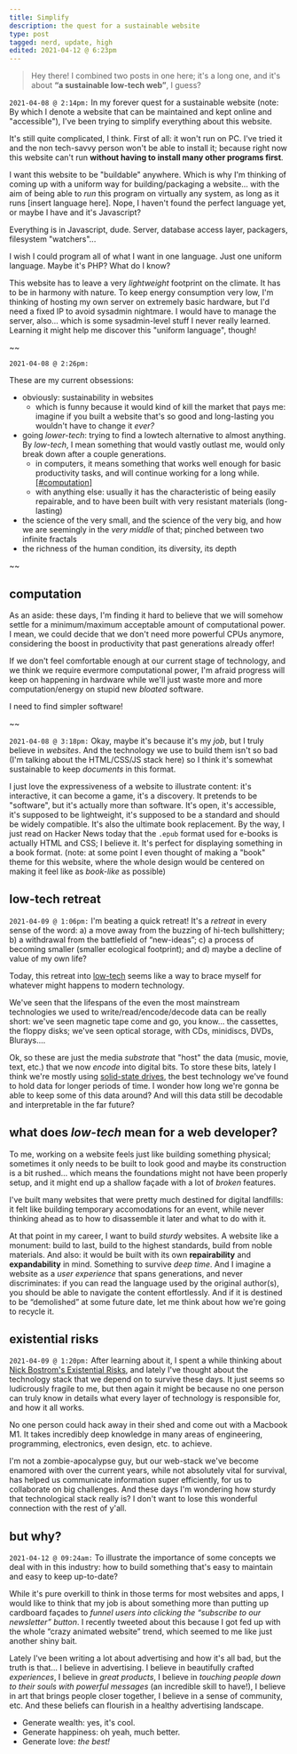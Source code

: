 ```yaml
---
title: Simplify
description: the quest for a sustainable website
type: post
tagged: nerd, update, high
edited: 2021-04-12 @ 6:23pm
---
```


> Hey there! I combined two posts in one here; it's a long one, and it's about **“a sustainable low-tech web”**, I guess?

`2021-04-08 @ 2:14pm:` In my forever quest for a sustainable website (note: By which I denote a website that can be maintained and kept online and "accessible"), I've been trying to simplify everything about this website.

It's still quite complicated, I think. First of all: it won't run on PC. I've tried it and the non tech-savvy person won't be able to install it; because right now this website can't run **without having to install many other programs first**.

I want this website to be "buildable" anywhere. Which is why I'm thinking of coming up with a uniform way for building/packaging a website... with the aim of being able to _run_ this program on virtually any system, as long as it runs [insert language here]. Nope, I haven't found the perfect language yet, or maybe I have and it's Javascript?

Everything is in Javascript, dude. Server, database access layer, packagers, filesystem "watchers"...

I wish I could program all of what I want in one language. Just one uniform language. Maybe it's PHP? What do I know?

This website has to leave a very _lightweight_ footprint on the climate. It has to be in harmony with nature. To keep energy consumption very low, I'm thinking of hosting my own server on extremely basic hardware, but I'd need a fixed IP to avoid sysadmin nightmare. I would have to manage the server, also... which is some sysadmin-level stuff I never really learned. Learning it might help me discover this "uniform language", though!


~~

`2021-04-08 @ 2:26pm:`

These are my current obsessions:

* obviously: sustainability in websites
  - which is funny because it would kind of kill the market that pays me: imagine if you built a website that's so good and long-lasting you wouldn't have to change it _ever?_
* going _lower-tech_: trying to find a lowtech alternative to almost anything. By _low-tech_, I mean something that would vastly outlast me, would only break down after a couple generations.
  - in computers, it means something that works well enough for basic productivity tasks, and will continue working for a long while.[[#computation]](#computation)
  - with anything else: usually it has the characteristic of being easily repairable, and to have been built with very resistant materials (long-lasting)
* the science of the very small, and the science of the very big, and how we are seemingly in the _very middle_ of that; pinched between two infinite fractals
* the richness of the human condition, its diversity, its depth

~~

## computation

As an aside: these days, I'm finding it hard to believe that we will somehow settle for a minimum/maximum acceptable amount of computational power. I mean, we could decide that we don't need more powerful CPUs anymore, considering the boost in productivity that past generations already offer!

If we don't feel comfortable enough at our current stage of technology, and we think we require evermore computational power, I'm afraid progress will keep on happening in hardware while we'll just waste more and more computation/energy on stupid new _bloated_ software.

I need to find simpler software!

~~

`2021-04-08 @ 3:18pm:` Okay, maybe it's because it's my _job_, but I truly believe in _websites_. And the technology we use to build them isn't so bad (I'm talking about the HTML/CSS/JS stack here) so I think it's somewhat sustainable to keep _documents_ in this format.

I just love the expressiveness of a website to illustrate content: it's interactive, it can become a game, it's a discovery. It pretends to be "software", but it's actually more than software. It's open, it's accessible, it's supposed to be lightweight, it's supposed to be a standard and should be widely compatible. It's also the ultimate book replacement. By the way, I just read on Hacker News today that the `.epub` format used for e-books is actually HTML and CSS; I believe it. It's perfect for displaying something in a book format. (note: at some point I even thought of making a "book" theme for this website, where the whole design would be centered on making it feel like as _book-like_ as possible)

## low-tech retreat

`2021-04-09 @ 1:06pm:` I'm beating a quick retreat! It's a _retreat_ in every sense of the word: a) a move away from the buzzing of hi-tech bullshittery; b) a withdrawal from the battlefield of “new-ideas”; c) a process of becoming smaller (smaller ecological footprint); and d) maybe a decline of value of my own life?

Today, this retreat into [low-tech](https://en.wikipedia.org/wiki/Low_technology) seems like a way to brace myself for whatever might happens to modern technology.

We've seen that the lifespans of the even the most mainstream technologies we used to write/read/encode/decode data can be really short: we've seen magnetic tape come and go, you know... the cassettes, the floppy disks; we've seen optical storage, with CDs, minidiscs, DVDs, Blurays....

Ok, so these are just the media _substrate_ that "host" the data (music, movie, text, etc.) that we now _encode_ into digital bits. To store these bits, lately I think we're mostly using [solid-state drives](https://en.wikipedia.org/wiki/Solid-state_drive), the best technology we've found to hold data for longer periods of time. I wonder how long we're gonna be able to keep some of this data around? And will this data still be decodable and interpretable in the far future?

## what does _low-tech_ mean for a web developer?

To me, working on a website feels just like building something physical; sometimes it only needs to be built to look good and maybe its construction is a bit rushed... which means the foundations might not have been properly setup, and it might end up a shallow façade with a lot of _broken_ features.

I've built many websites that were pretty much destined for digital landfills: it felt like building temporary accomodations for an event, while never thinking ahead as to how to disassemble it later and what to do with it.

At that point in my career, I want to build _sturdy_ websites. A website like a monument: build to last, build to the highest standards, build from noble materials. And also: it would be built with its own **repairability** and **expandability** in mind. Something to survive _deep time_. And I imagine a website as a _user experience_ that spans generations, and never discriminates: if you can read the language used by the original author(s), you should be able to navigate the content effortlessly. And if it is destined to be “demolished” at some future date, let me think about how we're going to recycle it.

## existential risks

`2021-04-09 @ 1:20pm:` After learning about it, I spent a while thinking about [Nick Bostrom's Existential Risks](https://nickbostrom.com/existential/risks.html), and lately I've thought about the technology stack that we depend on to survive these days. It just seems so ludicrously fragile to me, but then again it might be because no one person can truly know in details what every layer of technology is responsible for, and how it all works.

No one person could hack away in their shed and come out with a Macbook M1. It takes incredibly deep knowledge in many areas of engineering, programming, electronics, even design, etc. to achieve.

I'm not a zombie-apocalypse guy, but our web-stack we've become enamored with over the current years, while not absolutely vital for survival, has helped us communicate information super efficiently, for us to collaborate on big challenges. And these days I'm wondering how sturdy that technological stack really is? I don't want to lose this wonderful connection with the rest of y'all.

## but why?

`2021-04-12 @ 09:24am:` To illustrate the importance of some concepts we deal with in this industry: how to build something that's easy to maintain and easy to keep up-to-date?

While it's pure overkill to think in those terms for most websites and apps, I would like to think that my job is about something more than putting up cardboard façades to _funnel users into clicking the “subscribe to our newsletter” button_. I recently tweeted about this because I got fed up with the whole “crazy animated website” trend, which seemed to me like just another shiny bait.

Lately I've been writing a lot about advertising and how it's all bad, but the truth is that... I believe in advertising. I believe in beautifully crafted _experiences_, I believe in _great products_, I believe in _touching people down to their souls with powerful messages_ (an incredible skill to have!), I believe in art that brings people closer together, I believe in a sense of community, etc. And these beliefs can flourish in a healthy advertising landscape.

* Generate wealth: yes, it's cool.
* Generate happiness: oh yeah, much better.
* Generate love: _the best!_